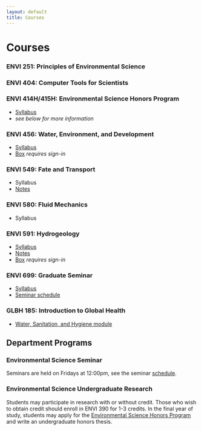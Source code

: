 ```yaml
---
layout: default
title: Courses
---
```

# Courses  
### ENVI 251: Principles of Environmental Science  

### ENVI 404: Computer Tools for Scientists

### ENVI 414H/415H: Environmental Science Honors Program  
- [Syllabus](ughonors.html)  
- *see below for more information*  

### ENVI 456: Water, Environment, and Development  
- [Syllabus](waterdev.html)  
- [Box](https://duq.box.com/s/m6hrov7c0hr3b3m80qj8kjybva3255pa) *requires sign-in*  

### ENVI 549: Fate and Transport
- Syllabus  
- [Notes](https://docs.google.com/document/d/1Glu4YVzrBd1Vb8NBpd6cjkDLx4QI3rKECcA3CqS-B50/edit?usp=sharing)  

### ENVI 580: Fluid Mechanics
- Syllabus  

### ENVI 591: Hydrogeology  
- [Syllabus](hydrogeology.html)  
- [Notes](https://docs.google.com/document/d/1Jumze-WRh4buNz9cWJKi1vckcBNn0ThL_W76oVFIhUo/edit?usp=sharing)  
- [Box](https://duq.box.com/s/7b9pc0aq74dgho3ypbhs4o2gz8e4a7jc) *requires sign-in*  

### ENVI 699: Graduate Seminar  
- [Syllabus](seminarclass.html)  
- [Seminar schedule](seminar.html)  

### GLBH 185: Introduction to Global Health  
- [Water, Sanitation, and Hygiene module](https://sites.google.com/view/duq-hydro-wash-unit/home)  

## Department Programs  
### Environmental Science Seminar  
Seminars are held on Fridays at 12:00pm, see the seminar [schedule](seminar.html).

### Environmental Science Undergraduate Research  
Students may participate in research with or without credit.  Those who wish to obtain credit should enroll in ENVI 390 for 1-3 credits.  In the final year of study, students may apply for the [Environmental Science Honors Program](eshonors.html) and write an undergraduate honors thesis.  


